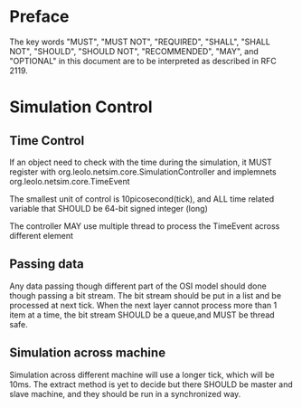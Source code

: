 # Preface
The key words "MUST", "MUST NOT", "REQUIRED", "SHALL", "SHALL NOT", "SHOULD", "SHOULD NOT", "RECOMMENDED",  "MAY", and "OPTIONAL" in this document are to be interpreted as described in RFC 2119.
# Simulation Control
## Time Control
If an object need to check with the time during the simulation, it MUST register with org.leolo.netsim.core.SimulationController and implemnets org.leolo.netsim.core.TimeEvent

The smallest unit of control is 10picosecond(tick), and ALL time related variable that SHOULD be 64-bit signed integer (long)

The controller MAY use multiple thread to process the TimeEvent across different element
## Passing data
Any data passing though different part of the OSI model should done though passing a bit stream. The bit stream should be put in a list and be processed at next tick. When the next layer cannot process more than 1 item at a time, the bit stream SHOULD be a queue,and MUST be thread safe.
## Simulation across machine
Simulation across different machine will use a longer tick, which will be 10ms. The extract method is yet to decide but there SHOULD be master and slave machine, and they should be run in a synchronized way.

